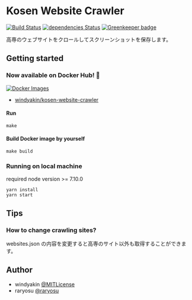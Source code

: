 # Kosen Website Crawler

[![Build Status](https://travis-ci.org/windyakin/kosen-website-crawler.svg?branch=master)](https://travis-ci.org/windyakin/kosen-website-crawler)
[![dependencies Status](https://david-dm.org/windyakin/kosen-website-crawler/status.svg)](https://david-dm.org/windyakin/kosen-website-crawler)
[![Greenkeeper badge](https://badges.greenkeeper.io/windyakin/kosen-website-crawler.svg)](https://greenkeeper.io/)

高専のウェブサイトをクロールしてスクリーンショットを保存します。

## Getting started

### Now available on Docker Hub! 🐳

[![Docker Images](https://images.microbadger.com/badges/image/windyakin/kosen-website-crawler.svg)](https://hub.docker.com/r/windyakin/kosen-website-crawler/)

* [windyakin/kosen-website-crawler](https://hub.docker.com/r/windyakin/kosen-website-crawler/) 

#### Run

```
make
```

#### Build Docker image by yourself

```
make build
```

### Running on local machine

required node version >= 7.10.0

```
yarn install
yarn start
```

## Tips

### How to change crawling sites?

websites.json の内容を変更すると高専のサイト以外も取得することができます。

## Author

* windyakin [@MITLicense](https://twitter.com/MITLicense)
* raryosu [@raryosu](https://twitter.com/raryosu)
